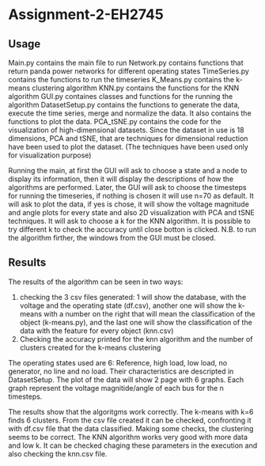 # Assignment-2-EH2745

## Usage

Main.py contains the main file to run
Network.py contains functions that return panda power networks for different operating states
TimeSeries.py contains the functions to run the timeseries 
K_Means.py contains the k-means clustering algorithm
KNN.py contains the functions for the KNN algorithm
GUI.py containes classes and functions for the running the algorithm
DatasetSetup.py contains the functions to generate the data, execute the time series, merge and normalize the data. It also contains the functions to plot the data.
PCA_tSNE.py contains the code for the visualization of high-dimensional datasets. Since the dataset  in use is 18 dimensions, PCA and tSNE, that are techniques for dimensional reduction have been used to plot the dataset. (The techniques have been used only for visualization purpose)

Running the main, at first the GUI will ask to choose a state and a node to display its information, then it will display the descriptions of how the algorithms are performed. Later, the GUI will ask to choose the timesteps for running the timeseries, if nothing is chosen it will use n=70 as default.
It will ask to plot the data, if yes is chose, it will show the voltage magnitude and angle plots for every state and also 2D visualization with PCA and tSNE techniques. It will ask to choose a k for the KNN algorithm. It is possible to try different k to check the accuracy until close botton is clicked.
N.B. to run the algorithm firther, the windows from the GUI must be closed.

## Results
The results of the algorithm can be seen in two ways:
1. checking the 3 csv files generated: 1 will show the database, with the voltage and the operating state (df.csv), another one will show the k-means with a number on the right that will mean the classification of the object (k-means.py), and the last one will show the classification of the data with the feature for every object (knn.csv)
2. Checking the accuracy printed for the knn algorithm and the number of clusters created for the k-means clustering

The operating states used are 6: Reference, high load, low load, no generator, no line and no load. Their characteristics are descripted in DatasetSetup. The plot of the data will show 2 page with 6 graphs. Each graph represent the voltage magnitide/angle of each bus for the n timesteps.

The results show that the algoritgms work correctly. The k-means with k=6 finds 6 clusters. From the csv file created it can be checked, confronting it with df.csv file that the data classified. Making some checks, the clustering seems to be correct.
The KNN algorithm works very good with more data and low k. It can be checked chaging these parameters in the execution and also checking the knn.csv file.
